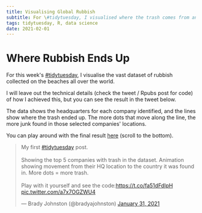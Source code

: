 ```yaml
---
title: Visualising Global Rubbish
subtitle: For \#tidytuesday, I visualised where the trash comes from and where it ends up.
tags: tidytuesday, R, data science
date: 2021-02-01
---
```


# Where Rubbish Ends Up

For this week's [#tidytuesday](https://github.com/rfordatascience/tidytuesday), I visualise the vast dataset of rubbish collected on the beaches all over the world.

I will leave out the technical details (check the tweet / Rpubs post for code) of how I achieved this, but you can see the result in the tweet below.

The data shows the headquarters for each company identified, and the lines show where the trash ended up. The more dots that move along the line, the more junk found in those selected companies' locations.

You can play around with the final result [here](https://rpubs.com/bradyajohnston/tt-2021-01-26#Using-the-joined-data-for-the-final-plot) (scroll to the bottom).


<blockquote class="twitter-tweet"><p lang="en" dir="ltr">My first <a href="https://twitter.com/hashtag/tidytuesday?src=hash&amp;ref_src=twsrc%5Etfw">#tidytuesday</a> post. <br><br>Showing the top 5 companies with trash in the dataset. Animation showing movement from their HQ location to the country it was found in. More dots = more trash.<br><br>Play with it yourself and see the code:<a href="https://t.co/fa51dFdIpH">https://t.co/fa51dFdIpH</a> <a href="https://t.co/a7x7OGZWU4">pic.twitter.com/a7x7OGZWU4</a></p>&mdash; Brady Johnston (@bradyajohnston) <a href="https://twitter.com/bradyajohnston/status/1355979710379905026?ref_src=twsrc%5Etfw">January 31, 2021</a></blockquote> <script async src="https://platform.twitter.com/widgets.js" charset="utf-8"></script>
